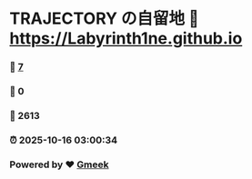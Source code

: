 # TRAJECTORY の自留地 :link: https://Labyrinth1ne.github.io 
### :page_facing_up: [7](https://Labyrinth1ne.github.io/tag.html) 
### :speech_balloon: 0 
### :hibiscus: 2613 
### :alarm_clock: 2025-10-16 03:00:34 
### Powered by :heart: [Gmeek](https://github.com/Meekdai/Gmeek)
